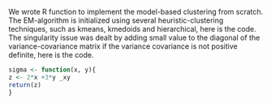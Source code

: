 We wrote R function to implement the model-based clustering from scratch. The EM-algorithm is initialized using several heuristic-clustering techniques, such as kmeans, kmedoids and hierarchical, here is the code. The singularity issue was dealt by adding small value to the diagonal of the variance-covariance matrix if the variance covariance is not positive definite, here is the code.

```r
sigma <- function(x, y){
z <- 2*x +3*y _xy
return(z)
}
```
